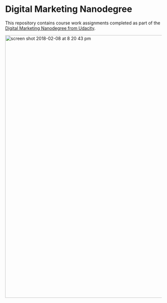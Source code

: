 # Digital Marketing Nanodegree

This repository contains course work assignments completed as part of the [Digital Marketing Nanodegree from Udacity](https://www.udacity.com/course/digital-marketing-nanodegree--nd018).

<img width="846" alt="screen shot 2018-02-08 at 8 20 43 pm" src="https://user-images.githubusercontent.com/8367/36008602-b8398624-0d0d-11e8-9db9-f213a215edf5.png">

